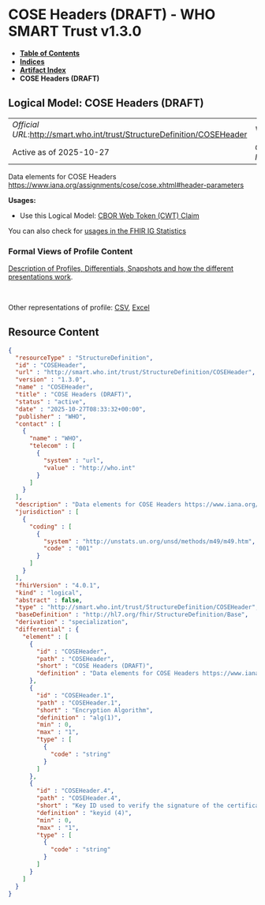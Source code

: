 # COSE Headers (DRAFT) - WHO SMART Trust v1.3.0

* [**Table of Contents**](toc.md)
* [**Indices**](indices.md)
* [**Artifact Index**](artifacts.md)
* **COSE Headers (DRAFT)**

## Logical Model: COSE Headers (DRAFT) 

| | |
| :--- | :--- |
| *Official URL*:http://smart.who.int/trust/StructureDefinition/COSEHeader | *Version*:1.3.0 |
| Active as of 2025-10-27 | *Computable Name*:COSEHeader |

 
Data elements for COSE Headers https://www.iana.org/assignments/cose/cose.xhtml#header-parameters 

**Usages:**

* Use this Logical Model: [CBOR Web Token (CWT) Claim](StructureDefinition-CWT.md)

You can also check for [usages in the FHIR IG Statistics](https://packages2.fhir.org/xig/smart.who.int.trust|current/StructureDefinition/COSEHeader)

### Formal Views of Profile Content

 [Description of Profiles, Differentials, Snapshots and how the different presentations work](http://build.fhir.org/ig/FHIR/ig-guidance/readingIgs.html#structure-definitions). 

 

Other representations of profile: [CSV](StructureDefinition-COSEHeader.csv), [Excel](StructureDefinition-COSEHeader.xlsx) 



## Resource Content

```json
{
  "resourceType" : "StructureDefinition",
  "id" : "COSEHeader",
  "url" : "http://smart.who.int/trust/StructureDefinition/COSEHeader",
  "version" : "1.3.0",
  "name" : "COSEHeader",
  "title" : "COSE Headers (DRAFT)",
  "status" : "active",
  "date" : "2025-10-27T08:33:32+00:00",
  "publisher" : "WHO",
  "contact" : [
    {
      "name" : "WHO",
      "telecom" : [
        {
          "system" : "url",
          "value" : "http://who.int"
        }
      ]
    }
  ],
  "description" : "Data elements for COSE Headers https://www.iana.org/assignments/cose/cose.xhtml#header-parameters",
  "jurisdiction" : [
    {
      "coding" : [
        {
          "system" : "http://unstats.un.org/unsd/methods/m49/m49.htm",
          "code" : "001"
        }
      ]
    }
  ],
  "fhirVersion" : "4.0.1",
  "kind" : "logical",
  "abstract" : false,
  "type" : "http://smart.who.int/trust/StructureDefinition/COSEHeader",
  "baseDefinition" : "http://hl7.org/fhir/StructureDefinition/Base",
  "derivation" : "specialization",
  "differential" : {
    "element" : [
      {
        "id" : "COSEHeader",
        "path" : "COSEHeader",
        "short" : "COSE Headers (DRAFT)",
        "definition" : "Data elements for COSE Headers https://www.iana.org/assignments/cose/cose.xhtml#header-parameters"
      },
      {
        "id" : "COSEHeader.1",
        "path" : "COSEHeader.1",
        "short" : "Encryption Algorithm",
        "definition" : "alg(1)",
        "min" : 0,
        "max" : "1",
        "type" : [
          {
            "code" : "string"
          }
        ]
      },
      {
        "id" : "COSEHeader.4",
        "path" : "COSEHeader.4",
        "short" : "Key ID used to verify the signature of the certificate",
        "definition" : "keyid (4)",
        "min" : 0,
        "max" : "1",
        "type" : [
          {
            "code" : "string"
          }
        ]
      }
    ]
  }
}

```
